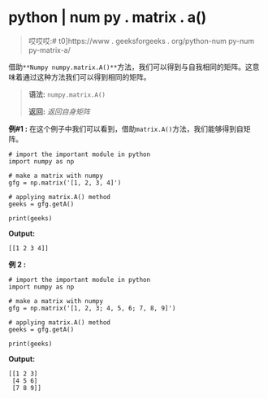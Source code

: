 # python | num py . matrix . a()

> 哎哎哎:# t0]https://www . geeksforgeeks . org/python-num py-num py-matrix-a/

借助`**Numpy numpy.matrix.A()**`方法，我们可以得到与自我相同的矩阵。这意味着通过这种方法我们可以得到相同的矩阵。

> **语法:** `numpy.matrix.A()`
> 
> **返回:** *返回自身矩阵*

**例#1 :**
在这个例子中我们可以看到，借助`matrix.A()`方法，我们能够得到自矩阵。

```
# import the important module in python
import numpy as np

# make a matrix with numpy
gfg = np.matrix('[1, 2, 3, 4]')

# applying matrix.A() method
geeks = gfg.getA()

print(geeks)
```

**Output:**

```
[[1 2 3 4]]

```

**例 2 :**

```
# import the important module in python
import numpy as np

# make a matrix with numpy
gfg = np.matrix('[1, 2, 3; 4, 5, 6; 7, 8, 9]')

# applying matrix.A() method
geeks = gfg.getA()

print(geeks)
```

**Output:**

```
[[1 2 3]
 [4 5 6]
 [7 8 9]]

```